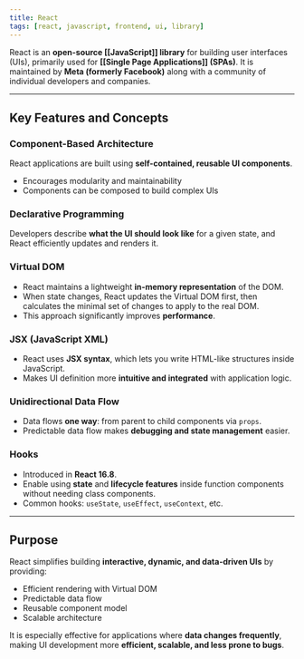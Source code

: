 ```yaml
---
title: React
tags: [react, javascript, frontend, ui, library]
---
```


React is an **open-source [[JavaScript]] library** for building user interfaces (UIs), primarily used for **[[Single Page Applications]] (SPAs)**. It is maintained by **Meta (formerly Facebook)** along with a community of individual developers and companies.

---

## Key Features and Concepts

### Component-Based Architecture
React applications are built using **self-contained, reusable UI components**.  
- Encourages modularity and maintainability  
- Components can be composed to build complex UIs  

### Declarative Programming
Developers describe **what the UI should look like** for a given state, and React efficiently updates and renders it.  

### Virtual DOM
- React maintains a lightweight **in-memory representation** of the DOM.  
- When state changes, React updates the Virtual DOM first, then calculates the minimal set of changes to apply to the real DOM.  
- This approach significantly improves **performance**.  

### JSX (JavaScript XML)
- React uses **JSX syntax**, which lets you write HTML-like structures inside JavaScript.  
- Makes UI definition more **intuitive and integrated** with application logic.  

### Unidirectional Data Flow
- Data flows **one way**: from parent to child components via `props`.  
- Predictable data flow makes **debugging and state management** easier.  

### Hooks
- Introduced in **React 16.8**.  
- Enable using **state** and **lifecycle features** inside function components without needing class components.  
- Common hooks: `useState`, `useEffect`, `useContext`, etc.  

---

## Purpose

React simplifies building **interactive, dynamic, and data-driven UIs** by providing:  
- Efficient rendering with Virtual DOM  
- Predictable data flow  
- Reusable component model  
- Scalable architecture  

It is especially effective for applications where **data changes frequently**, making UI development more **efficient, scalable, and less prone to bugs**.
